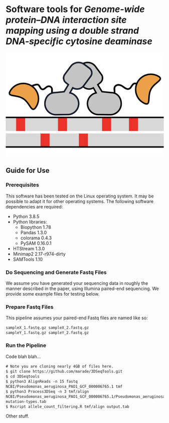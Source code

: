 # Software tools for <i>Genome-wide protein–DNA interaction site mapping using a double strand DNA-specific cytosine deaminase</i>
![logo](/title.png)
## Guide for Use
### Prerequisites
This software has been tested on the Linux operating system. It may be possible to adapt it for other operating systems. The following software dependencies are required:
* Python 3.8.5
* Python libraries:
  * Biopython 1.78
  * Pandas 1.3.0
  * colorama 0.4.3
  * PySAM 0.16.0.1
* HTStream 1.3.0 
* Minimap2 2.17-r974-dirty
* SAMTools 1.10

### Do Sequencing and Generate Fastq Files
We assume you have generated your sequencing data in roughly the manner described in the paper, using Illumina paired-end sequencing. We provide some example files for testing below.
### Prepare Fastq Files
This pipeline assumes your paired-end Fastq files are named like so:

    sampleX_1.fastq.gz sampleX_2.fastq.gz
    sampleY_1.fastq.gz sampleY_2.fastq.gz

### Run the Pipeline
Code blah blah...

    # Note you are cloning nearly 4GB of files here.
    $ git clone https://github.com/marade/3DSeqTools.git
    $ cd 3DSeqtools
    $ python3 AlignReads -n 15 fastq NCBI/Pseudomonas_aeruginosa_PAO1_GCF_000006765.1 tmf
    $ python3 Process3DSeq -n 3 tmf/align NCBI/Pseudomonas_aeruginosa_PAO1_GCF_000006765.1/Pseudomonas_aeruginosa_PAO1_GCF_000006765.1.fna mutation-types.tab
    $ Rscript allele_count_filtering.R tmf/align output.tab
    
Other stuff.
